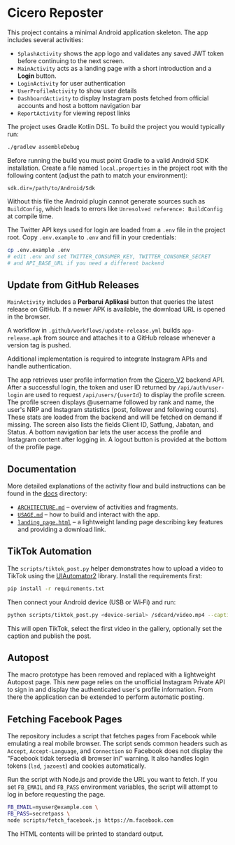 # Cicero Reposter

This project contains a minimal Android application skeleton. The app includes
several activities:

- `SplashActivity` shows the app logo and validates any saved JWT token before
  continuing to the next screen.
- `MainActivity` acts as a landing page with a short introduction and a **Login**
  button.
- `LoginActivity` for user authentication
- `UserProfileActivity` to show user details
- `DashboardActivity` to display Instagram posts fetched from official accounts
  and host a bottom navigation bar
- `ReportActivity` for viewing repost links

The project uses Gradle Kotlin DSL. To build the project you would typically run:

```bash
./gradlew assembleDebug
```

Before running the build you must point Gradle to a valid Android SDK
installation.  Create a file named `local.properties` in the project root with
the following content (adjust the path to match your environment):

```properties
sdk.dir=/path/to/Android/Sdk
```

Without this file the Android plugin cannot generate sources such as
`BuildConfig`, which leads to errors like `Unresolved reference: BuildConfig` at
compile time.

The Twitter API keys used for login are loaded from a `.env` file in the project
root. Copy `.env.example` to `.env` and fill in your credentials:

```bash
cp .env.example .env
# edit .env and set TWITTER_CONSUMER_KEY, TWITTER_CONSUMER_SECRET
# and API_BASE_URL if you need a different backend
```

## Update from GitHub Releases

`MainActivity` includes a **Perbarui Aplikasi** button that queries the latest
release on GitHub. If a newer APK is available, the download URL is opened in
the browser.

A workflow in `.github/workflows/update-release.yml` builds `app-release.apk`
from source and attaches it to a GitHub release whenever a version tag is
pushed.

Additional implementation is required to integrate Instagram APIs and handle authentication.

The app retrieves user profile information from the [Cicero_V2](https://github.com/cicero78M/Cicero_V2) backend API.
After a successful login, the token and user ID returned by `/api/auth/user-login`
are used to request `/api/users/{userId}` to display the profile screen.
The profile screen displays @username followed by rank and name, the user's NRP and Instagram statistics (post, follower and following counts). These stats are loaded from the backend and will be fetched on demand if missing. The screen also lists the fields Client ID, Satfung, Jabatan, and Status.
A bottom navigation bar lets the user access the profile and Instagram content after logging in.
A logout button is provided at the bottom of the profile page.

## Documentation

More detailed explanations of the activity flow and build instructions can be
found in the [docs](docs/) directory:

- [`ARCHITECTURE.md`](docs/ARCHITECTURE.md) – overview of activities and
  fragments.
- [`USAGE.md`](docs/USAGE.md) – how to build and interact with the app.
- [`landing_page.html`](docs/landing_page.html) – a lightweight landing page
  describing key features and providing a download link.

## TikTok Automation

The `scripts/tiktok_post.py` helper demonstrates how to upload a video to TikTok
using the [UIAutomator2](https://github.com/openatx/uiautomator2) library. Install
the requirements first:

```bash
pip install -r requirements.txt
```

Then connect your Android device (USB or Wi‑Fi) and run:

```bash
python scripts/tiktok_post.py <device-serial> /sdcard/video.mp4 --caption "Hello"
```

This will open TikTok, select the first video in the gallery, optionally set the
caption and publish the post.

## Autopost

The macro prototype has been removed and replaced with a lightweight Autopost
page. This new page relies on the unofficial Instagram Private API to sign in
and display the authenticated user's profile information. From there the
application can be extended to perform automatic posting.





## Fetching Facebook Pages

The repository includes a script that fetches pages from Facebook while
emulating a real mobile browser. The script sends common headers such as
`Accept`, `Accept-Language`, and `Connection` so Facebook does not display the
"Facebook tidak tersedia di browser ini" warning. It also handles login tokens
(`lsd`, `jazoest`) and cookies automatically.

Run the script with Node.js and provide the URL you want to fetch. If you set
`FB_EMAIL` and `FB_PASS` environment variables, the script will attempt to log
in before requesting the page.

```bash
FB_EMAIL=myuser@example.com \
FB_PASS=secretpass \
node scripts/fetch_facebook.js https://m.facebook.com
```

The HTML contents will be printed to standard output.
